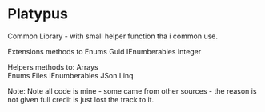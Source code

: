 # Platypus
Common Library - with small helper function tha i common use. 

Extensions methods to 
  Enums
  Guid
  IEnumberables
  Integer

Helpers methods to: 
  Arrays  
  Enums
  Files
  IEnumberables
  JSon
  Linq

  
Note: 
Note all code is mine - some came from other sources - the reason is not given full credit is just lost the track to it. 
